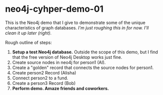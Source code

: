 # neo4j-cyhper-demo-01
This is the Neo4j demo that I give to demonstrate some of the unique characteristics of graph databases. *I'm just roughing this in for now. I'll clean it up later (right).*

Rough outline of steps:

 1. **Setup a test Neo4j database.** Outside the scope of this demo, but I find that the free version of Neo4j Desktop works just fine.
 2. Create source nodes in neo4j for person1 (Al).
 3. Create a "golden" record that connects the source nodes for person1.
 4. Create person2 Record (Alisha)
 5. Connect person2 to a fund.
 6. Create a person3 Record (Bob)
 7. **Perform demo. Amaze friends and coworkers.**

